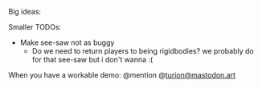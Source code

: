 Big ideas:

Smaller TODOs:
- Make see-saw not as buggy
  - Do we need to return players to being rigidbodies? we probably do for that see-saw but i don't wanna :(

When you have a workable demo: @mention @turion@mastodon.art


